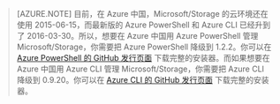 >[AZURE.NOTE] 目前，在 Azure 中国，Microsoft/Storage 的云环境还在使用 2015-06-15，而最新版的 Azure PowerShell 和 Azure CLI 已经升到了 2016-03-30。所以，想要在 Azure 中国用 Azure PowerShell 管理 Microsoft/Storage，你需要把 Azure PowerShell 降级到 1.2.2。你可以在 [Azure PowerShell 的 GitHub 发行页面](https://github.com/Azure/azure-powershell/releases) 下载完整的安装器。而如果想要在 Azure 中国用 Azure CLI 管理 Microsoft/Storage，你需要把 Azure CLI 降级到 0.9.20。你可以在 [Azure CLI 的 GitHub 发行页面](https://github.com/Azure/azure-xplat-cli/releases) 下载完整的安装器。